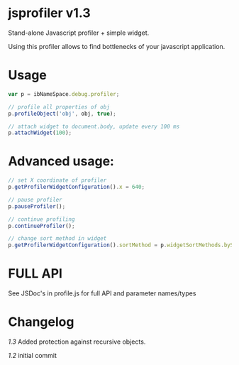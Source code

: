 jsprofiler v1.3
==========

Stand-alone Javascript profiler + simple widget.

Using this profiler allows to find bottlenecks of your javascript application.

Usage
=====

```JavaScript
var p = ibNameSpace.debug.profiler;

// profile all properties of obj
p.profileObject('obj', obj, true);

// attach widget to document.body, update every 100 ms
p.attachWidget(100);
```

Advanced usage:
===============

```JavaScript
// set X coordinate of profiler
p.getProfilerWidgetConfiguration().x = 640;

// pause profiler
p.pauseProfiler();

// continue profiling
p.continueProfiler();

// change sort method in widget
p.getProfilerWidgetConfiguration().sortMethod = p.widgetSortMethods.bySelfTotalTime;
```

FULL API
========

See JSDoc's in profile.js for full API and parameter names/types

Changelog
=========

*1.3*
Added protection against recursive objects.

*1.2*
initial commit
